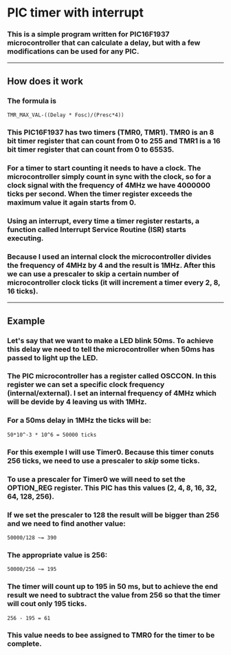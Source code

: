 # PIC timer with interrupt

### This is a simple program written for PIC16F1937 microcontroller that can calculate a delay, but with a few modifications can be used for any PIC.

***

##  How does it work

### The formula is 
```
TMR_MAX_VAL-((Delay * Fosc)/(Presc*4))
```
### This PIC16F1937 has two timers (TMR0, TMR1). TMR0 is an 8 bit timer register that can count from 0 to 255 and TMR1 is a 16 bit timer register that can count from 0 to 65535.

### For a timer to start counting it needs to have a clock. The microcontroller simply count in sync with the clock, so for a clock signal with the frequency of 4MHz we have 4000000 ticks per second. When the timer register exceeds the maximum value it again starts from 0. 

### Using an interrupt, every time a timer register restarts, a function called Interrupt Service Routine (ISR) starts executing.

### Because I used an internal clock the microcontroller divides the frequency of 4MHz by 4 and the result is 1MHz. After this we can use a prescaler to skip a certain number of microcontroller clock ticks (it will increment a timer every 2, 8, 16 ticks).

***

## Example

### Let's say that we want to make a LED blink 50ms. To achieve this delay we need to tell the microcontroller when 50ms has passed to light up the LED. 

### The PIC microcontroller has a register called OSCCON. In this register we can set a specific clock frequency (internal/external). I set an internal frequency of 4MHz which will be devide by 4 leaving us with 1MHz.

### For a 50ms delay in 1MHz the ticks will be:
```
50*10^-3 * 10^6 = 50000 ticks
```

### For this exemple I will use Timer0. Because this timer conuts 256 ticks, we need to use a prescaler to *skip* some ticks.

### To use a prescaler for Timer0 we will need to set the OPTION_REG register. This PIC has this values (2, 4, 8, 16, 32, 64, 128, 256).

### If we set the prescaler to 128 the result will be bigger than 256 and we need to find another value:
```
50000/128 ~= 390
```

### The appropriate value is 256:
```
50000/256 ~= 195
```

### The timer will count up to 195 in 50 ms, but to achieve the end result we need to subtract the value from 256 so that the timer will cout only 195 ticks.
```
256 - 195 = 61
```
### This value needs to bee assigned to TMR0 for the timer to be complete.
